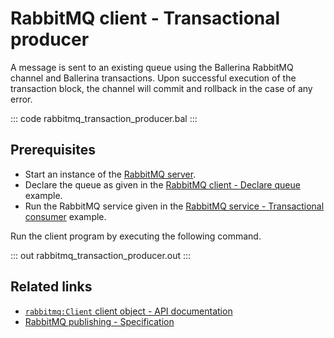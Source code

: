 # RabbitMQ client - Transactional producer

A message is sent to an existing queue using the Ballerina RabbitMQ channel and Ballerina transactions. Upon successful execution of the transaction block, the channel will commit and rollback in the case of any error.

::: code rabbitmq_transaction_producer.bal :::

## Prerequisites
- Start an instance of the [RabbitMQ server](https://www.rabbitmq.com/download.html).
- Declare the queue as given in the [RabbitMQ client - Declare queue](/learn/by-example/rabbitmq-queue-declare/) example.
- Run the RabbitMQ service given in the [RabbitMQ service - Transactional consumer](/learn/by-example/rabbitmq-transaction-consumer/) example.

Run the client program by executing the following command.

::: out rabbitmq_transaction_producer.out :::

## Related links
- [`rabbitmq:Client` client object - API documentation](https://lib.ballerina.io/ballerinax/rabbitmq/latest/clients/Client)
- [RabbitMQ publishing - Specification](https://github.com/ballerina-platform/module-ballerinax-rabbitmq/blob/master/docs/spec/spec.md#5-publishing)
